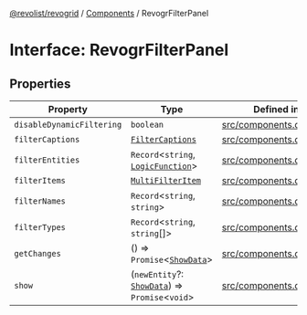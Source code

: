 [@revolist/revogrid](README.md) / [Components](Namespace.Components.md) / RevogrFilterPanel

# Interface: RevogrFilterPanel

## Properties

| Property | Type | Defined in |
| ------ | ------ | ------ |
| `disableDynamicFiltering` | `boolean` | [src/components.d.ts:394](https://github.com/revolist/revogrid/blob/babcd934a05d11632dc60c6964673e41a780bbb7/src/components.d.ts#L394) |
| `filterCaptions` | [`FilterCaptions`](TypeAlias.FilterCaptions.md) | [src/components.d.ts:395](https://github.com/revolist/revogrid/blob/babcd934a05d11632dc60c6964673e41a780bbb7/src/components.d.ts#L395) |
| `filterEntities` | `Record`\<`string`, [`LogicFunction`](TypeAlias.LogicFunction.md)\> | [src/components.d.ts:396](https://github.com/revolist/revogrid/blob/babcd934a05d11632dc60c6964673e41a780bbb7/src/components.d.ts#L396) |
| `filterItems` | [`MultiFilterItem`](TypeAlias.MultiFilterItem.md) | [src/components.d.ts:397](https://github.com/revolist/revogrid/blob/babcd934a05d11632dc60c6964673e41a780bbb7/src/components.d.ts#L397) |
| `filterNames` | `Record`\<`string`, `string`\> | [src/components.d.ts:398](https://github.com/revolist/revogrid/blob/babcd934a05d11632dc60c6964673e41a780bbb7/src/components.d.ts#L398) |
| `filterTypes` | `Record`\<`string`, `string`[]\> | [src/components.d.ts:399](https://github.com/revolist/revogrid/blob/babcd934a05d11632dc60c6964673e41a780bbb7/src/components.d.ts#L399) |
| `getChanges` | () => `Promise`\<[`ShowData`](TypeAlias.ShowData.md)\> | [src/components.d.ts:400](https://github.com/revolist/revogrid/blob/babcd934a05d11632dc60c6964673e41a780bbb7/src/components.d.ts#L400) |
| `show` | (`newEntity`?: [`ShowData`](TypeAlias.ShowData.md)) => `Promise`\<`void`\> | [src/components.d.ts:401](https://github.com/revolist/revogrid/blob/babcd934a05d11632dc60c6964673e41a780bbb7/src/components.d.ts#L401) |
